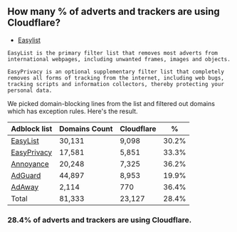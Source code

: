 ## How many % of adverts and trackers are using Cloudflare?


- [Easylist](https://web.archive.org/web/20210516110248/https://easylist.to/)
```
EasyList is the primary filter list that removes most adverts from international webpages, including unwanted frames, images and objects.

EasyPrivacy is an optional supplementary filter list that completely removes all forms of tracking from the internet, including web bugs, tracking scripts and information collectors, thereby protecting your personal data.
```


We picked domain-blocking lines from the list and filtered out domains which has exception rules.
Here's the result.


| Adblock list | Domains Count | Cloudflare | % |
| --- | --- | --- | --- |
| [EasyList](https://easylist.to/easylist/easylist.txt) | 30,131 | 9,098 | 30.2% |
| [EasyPrivacy](https://easylist.to/easylist/easyprivacy.txt) | 17,581 | 5,851 | 33.3% |
| [Annoyance](https://secure.fanboy.co.nz/fanboy-annoyance.txt) | 20,248 | 7,325 | 36.2% |
| [AdGuard](https://adguardteam.github.io/AdGuardSDNSFilter/Filters/filter.txt) | 44,897 | 8,953 | 19.9% |
| [AdAway](https://raw.githubusercontent.com/AdAway/adaway.github.io/master/hosts.txt) | 2,114 | 770 | 36.4% |
| Total | 81,333 | 23,127 | 28.4% |


### 28.4% of adverts and trackers are using Cloudflare.